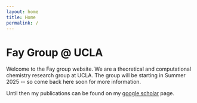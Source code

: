 ```yaml
---
layout: home
title: Home
permalink: /
---
```

# Fay Group @ UCLA

Welcome to the Fay group website. We are a theoretical and computational chemistry research group at UCLA. The group will be starting in Summer 2025 -- so come back here soon for more information.

Until then my publications can be found on my [google scholar](https://scholar.google.com/citations?user=QTfhgdIAAAAJ&hl=en) page.
